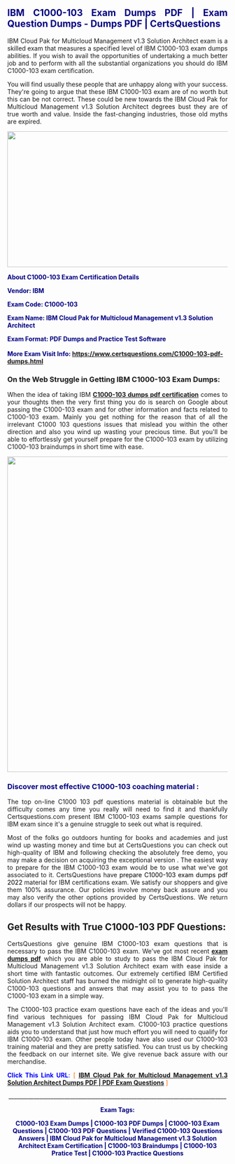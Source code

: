 <h2 style="text-align: justify;"><span style="color: #000080;">IBM C1000-103 Exam Dumps PDF | Exam Question Dumps - Dumps PDF | CertsQuestions</span></h2>
<p style="text-align: justify;">IBM Cloud Pak for Multicloud Management v1.3 Solution Architect exam is a skilled exam that measures a specified level of IBM  C1000-103 exam dumps abilities. If you wish to avail the opportunities of undertaking a much better job and to perform with all the substantial organizations you should do IBM C1000-103 exam certification.</p>
<p style="text-align: justify;">You will find usually these people that are unhappy along with your success. They're going to argue that these IBM  C1000-103 exam are of no worth but this can be not correct. These could be new towards the IBM Cloud Pak for Multicloud Management v1.3 Solution Architect degrees bust they are of true worth and value. Inside the fast-changing industries, those old myths are expired.</p>
<p><img style="display: block; margin-left: auto; margin-right: auto;" src="https://i.imgur.com/eaP4ae9.png" width="840" height="310" /></p>
<p><span style="color: #000080;"><strong>About C1000-103 Exam Certification Details</strong></span></p>
<p><span style="color: #000080;"><strong>Vendor: IBM<br /></strong></span></p>
<p><span style="color: #000080;"><strong>Exam Code: C1000-103</strong></span></p>
<p><span style="color: #000080;"><strong>Exam Name: IBM Cloud Pak for Multicloud Management v1.3 Solution Architect</strong></span></p>
<p><span style="color: #000080;"><strong>Exam Format: PDF Dumps and Practice Test Software<br /><br />More Exam Visit Info: <span style="color: #ff6600;"><a href="https://www.certsquestions.com/C1000-103-pdf-dumps.html">https://www.certsquestions.com/C1000-103-pdf-dumps.html</a></span></strong></span></p>
<h3>On the Web Struggle in Getting IBM C1000-103 Exam Dumps:</h3>
<p style="text-align: justify;">When the idea of taking IBM <a href="https://www.certsquestions.com/C1000-103-pdf-dumps.html"><strong> C1000-103 dumps pdf certification</strong></a> comes to your thoughts then the very first thing you do is search on Google about passing the C1000-103 exam and for other information and facts related to C1000-103 exam. Mainly you get nothing for the reason that of all the irrelevant C1000 103 questions issues that mislead you within the other direction and also you wind up wasting your precious time. But you'll be able to effortlessly get yourself prepare for the C1000-103 exam by utilizing C1000-103 braindumps in short time with ease.</p>
<p><a href="https://www.certsquestions.com/C1000-103-pdf-dumps.html"><img style="display: block; margin-left: auto; margin-right: auto;" src="https://i.imgur.com/pxhoKQ2.png" width="720" /></a></p>
<h3><span style="color: #000080;">Discover most effective  C1000-103 coaching material :</span></h3>
<p style="text-align: justify;">The top on-line C1000 103 pdf questions material is obtainable but the difficulty comes any time you really will need to find it and thankfully Certsquestions.com present IBM C1000-103 exams sample questions for IBM  exam since it's a genuine struggle to seek out what is required.</p>
<p style="text-align: justify;">Most of the folks go outdoors hunting for books and academies and just wind up wasting money and time but at CertsQuestions you can check out high-quality of IBM  and following checking the absolutely free demo, you may make a decision on acquiring the exceptional version . The easiest way to prepare for the IBM C1000-103 exam would be to use what we've got associated to it. CertsQuestions have <span style="color: #000000;">prepare C1000-103 exam dumps pdf 2022</span> material for IBM certifications exam. We satisfy our shoppers and give them 100% assurance. Our policies involve money back assure and you may also verify the other options provided by CertsQuestions. We return dollars if our prospects will not be happy.</p>
<h2>Get Results with True C1000-103 PDF Questions:</h2>
<p style="text-align: justify;">CertsQuestions give genuine IBM C1000-103 exam questions that is necessary to pass the IBM  C1000-103 exam. We've got most recent<strong>&nbsp;<a href="https://www.certsquestions.com/">exam dumps pdf</a></strong>&nbsp;which you are able to study to pass the IBM Cloud Pak for Multicloud Management v1.3 Solution Architect exam with ease inside a short time with fantastic outcomes. Our extremely certified IBM Certified Solution Architect staff has burned the midnight oil to generate high-quality C1000-103 questions and answers that may assist you to to pass the C1000-103 exam in a simple way.</p>
<p style="text-align: justify;">The C1000-103 practice exam questions have each of the ideas and you'll find various techniques for passing IBM Cloud Pak for Multicloud Management v1.3 Solution Architect exam. C1000-103 practice questions aids you to understand that just how much effort you will need to qualify for IBM  C1000-103 exam. Other people today have also used our C1000-103 training material and they are pretty satisfied. You can trust us by checking the feedback on our internet site. We give revenue back assure with our merchandise.</p>
<p style="text-align: justify;"><span style="color: #0000ff;"><strong>Click This Link URL</strong>:</span> <span style="color: #ff6600;">[ <strong><a href="https://www.certsquestions.com/ibm-certified-solution-architect-certification.html">IBM Cloud Pak for Multicloud Management v1.3 Solution Architect Dumps PDF | PDF Exam Questions</a></strong> ]</span></p>
<p style="text-align: center;">______________________________________________________________________________</p>
<p style="text-align: center;"><span style="color: #000080;"><strong>Exam Tags:</strong></span></p>
<p style="text-align: center;"><span style="color: #000080;"><strong>C1000-103 Exam Dumps | C1000-103 PDF Dumps | C1000-103 Exam Questions | C1000-103 PDF Questions | Verified C1000-103 Questions Answers | IBM Cloud Pak for Multicloud Management v1.3 Solution Architect Exam Certification | C1000-103 Braindumps | C1000-103 Pratice Test | C1000-103 Practice Questions</strong></span></p>
